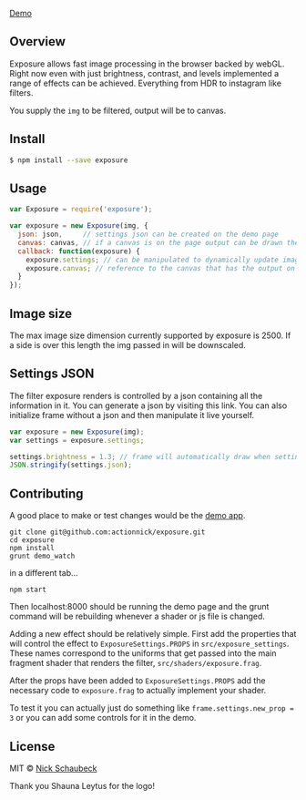 [Demo](http://actionnick.github.io/exposure/)

## Overview

Exposure allows fast image processing in the browser backed by webGL. Right now even with just brightness, contrast, and levels implemented a range of effects can be achieved. Everything from HDR to instagram like filters.

You supply the `img` to be filtered, output will be to canvas.

## Install

```sh
$ npm install --save exposure
```

## Usage

```js
var Exposure = require('exposure');

var exposure = new Exposure(img, {
  json: json,     // settings json can be created on the demo page
  canvas: canvas, // if a canvas is on the page output can be drawn there
  callback: function(exposure) {
    exposure.settings; // can be manipulated to dynamically update image
    exposure.canvas; // reference to the canvas that has the output on it
  }
});

```

## Image size

The max image size dimension currently supported by exposure is 2500. If a side is over this length the img passed in will be downscaled. 

## Settings JSON

The filter exposure renders is controlled by a json containing all the information in it. You can generate a json by visiting this link. You can also initialize frame without a json and then manipulate it live yourself.

```js
var exposure = new Exposure(img);
var settings = exposure.settings;

settings.brightness = 1.3; // frame will automatically draw when settings has been updated. 
JSON.stringify(settings.json);
```

## Contributing 
A good place to make or test changes would be the [demo app](http://actionnick.github.io/exposure/).

```
git clone git@github.com:actionnick/exposure.git
cd exposure
npm install
grunt demo_watch
```
in a different tab...
```
npm start
```
Then localhost:8000 should be running the demo page and the grunt command will be rebuilding whenever a shader or js file is changed.

Adding a new effect should be relatively simple. First add the properties that will control the effect to `ExposureSettings.PROPS` in `src/exposure_settings`. These names correspond to the uniforms that get passed into the main fragment shader that renders the filter, `src/shaders/exposure.frag`.

After the props have been added to `ExposureSettings.PROPS` add the necessary code to `exposure.frag` to actually implement your shader.

To test it you can actually just do something like `frame.settings.new_prop = 3` or you can add some controls for it in the demo. 

## License

MIT © [Nick Schaubeck](http://www.actionnick.nyc)

Thank you Shauna Leytus for the logo!
